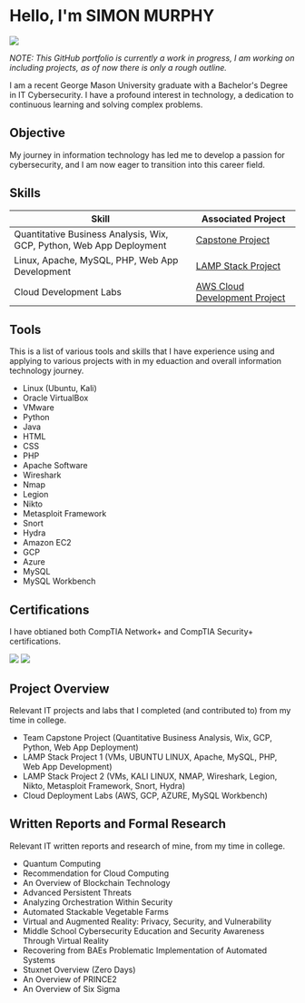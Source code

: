 # Hello, I'm SIMON MURPHY
<a href="https://www.linkedin.com/in/smurphy1398/"><img src="https://img.shields.io/badge/-LinkedIn-0072b1?&style=for-the-badge&logo=linkedin&logoColor=white" /></a>

*NOTE: This GitHub portfolio is currently a work in progress, I am working on including projects, as of now there is only a rough outline.*

I am a recent George Mason University graduate with a Bachelor's Degree in IT Cybersecurity. I have a profound interest in technology, a dedication to continuous learning and solving complex problems.

## Objective

My journey in information technology has led me to develop a passion for cybersecurity, and I am now eager to transition into this career field.

## Skills

| Skill                                         | Associated Project         |
|-----------------------------------------------|----------------------------|
| Quantitative Business Analysis, Wix, GCP, Python, Web App Deployment          | <a href="https://google.com">Capstone Project</a>|
| Linux, Apache, MySQL, PHP, Web App Development | <a href="https://google.com">LAMP Stack Project</a>|
| Cloud Development Labs     | <a href="https://google.com">AWS Cloud Development Project</a>|

## Tools
This is a list of various tools and skills that I have experience using and applying to various projects with in my eduaction and overall information technology journey.
 - Linux (Ubuntu, Kali)
 - Oracle VirtualBox
 - VMware
 - Python
 - Java
 - HTML
 - CSS
 - PHP
 - Apache Software
 - Wireshark
 - Nmap
 - Legion
 - Nikto
 - Metasploit Framework
 - Snort
 - Hydra
 - Amazon EC2
 - GCP
 - Azure
 - MySQL
 - MySQL Workbench

## Certifications
I have obtianed both CompTIA Network+ and CompTIA Security+ certifications.
<div>
<img src="https://img.shields.io/badge/-Security%2B-FF0000?&style=for-the-badge&logo=CompTIA&logoColor=white" />
<img src="https://img.shields.io/badge/-Network%2B-007ACC?&style=for-the-badge&logo=CompTIA&logoColor=white" />
</div>

## Project Overview
Relevant IT projects and labs that I completed (and contributed to) from my time in college.
- Team Capstone Project (Quantitative Business Analysis, Wix, GCP, Python, Web App Deployment)
- LAMP Stack Project 1 (VMs, UBUNTU LINUX, Apache, MySQL, PHP, Web App Development)
- LAMP Stack Project 2 (VMs, KALI LINUX, NMAP, Wireshark, Legion, Nikto, Metasploit Framework, Snort, Hydra)
- Cloud Deployment Labs (AWS, GCP, AZURE, MySQL Workbench)

## Written Reports and Formal Research
Relevant IT written reports and research of mine, from my time in college.
 - Quantum Computing
 - Recommendation for Cloud Computing
 - An Overview of Blockchain Technology 
 - Advanced Persistent Threats
 - Analyzing Orchestration Within Security
 - Automated Stackable Vegetable Farms
 - Virtual and Augmented Reality: Privacy, Security, and Vulnerability
 - Middle School Cybersecurity Education and Security Awareness Through Virtual Reality
 - Recovering from BAEs Problematic Implementation of Automated Systems
 - Stuxnet Overview (Zero Days)
 - An Overview of PRINCE2
 - An Overview of Six Sigma

